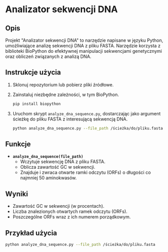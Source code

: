 # Analizator sekwencji DNA

## Opis

Projekt "Analizator sekwencji DNA" to narzędzie napisane w języku Python, umożliwiające analizę sekwencji DNA z pliku FASTA. Narzędzie korzysta z biblioteki BioPython do efektywnej manipulacji sekwencjami genetycznymi oraz obliczeń związanych z analizą DNA.

## Instrukcje użycia

1. Sklonuj repozytorium lub pobierz pliki źródłowe.
2. Zainstaluj niezbędne zależności, w tym BioPython.

    ```bash
    pip install biopython
    ```

3. Uruchom skrypt `analyze_dna_sequence.py`, dostarczając jako argument ścieżkę do pliku FASTA z interesującą sekwencją DNA.

    ```bash
    python analyze_dna_sequence.py --file_path /ścieżka/do/pliku.fasta
    ```

## Funkcje

- **`analyze_dna_sequence(file_path)`**
  - Wczytuje sekwencję DNA z pliku FASTA.
  - Oblicza zawartość GC w sekwencji.
  - Znajduje i zwraca otwarte ramki odczytu (ORFs) o długości co najmniej 50 aminokwasów.

## Wyniki

- Zawartość GC w sekwencji (w procentach).
- Liczba znalezionych otwartych ramek odczytu (ORFs).
- Poszczególne ORFs wraz z ich numerem porządkowym.

## Przykład użycia

```bash
python analyze_dna_sequence.py --file_path /ścieżka/do/pliku.fasta
